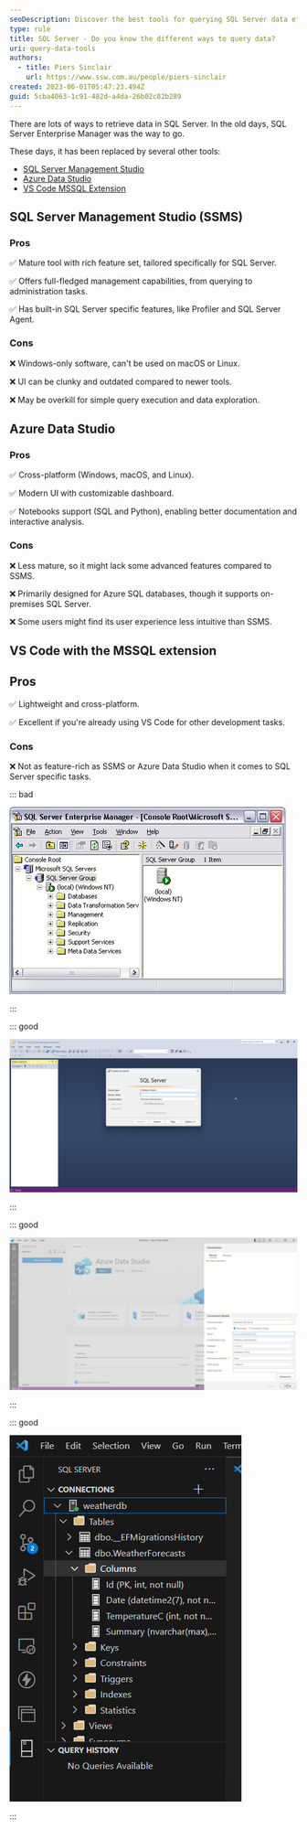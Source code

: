```yaml
---
seoDescription: Discover the best tools for querying SQL Server data efficiently—compare SSMS, Azure Data Studio, and VS Code MSSQL Extension.
type: rule
title: SQL Server - Do you know the different ways to query data?
uri: query-data-tools
authors:
  - title: Piers Sinclair
    url: https://www.ssw.com.au/people/piers-sinclair
created: 2023-06-01T05:47:23.494Z
guid: 5cba4063-1c91-482d-a4da-26b02c82b289
---
```

There are lots of ways to retrieve data in SQL Server. In the old days, SQL Server Enterprise Manager was the way to go.

These days, it has been replaced by several other tools:

* [SQL Server Management Studio](https://learn.microsoft.com/en-us/sql/ssms/download-sql-server-management-studio-ssms?view=sql-server-ver16&WT.mc_id=DP-MVP-33518)
* [Azure Data Studio](https://learn.microsoft.com/en-us/sql/azure-data-studio/download-azure-data-studio?view=sql-server-ver16&tabs=redhat-install%2Credhat-uninstall&WT.mc_id=DP-MVP-33518)
* [VS Code MSSQL Extension](https://marketplace.visualstudio.com/items?itemName=ms-mssql.mssql)

<!--endintro-->

## SQL Server Management Studio (SSMS)

### Pros

✅ Mature tool with rich feature set, tailored specifically for SQL Server.

✅ Offers full-fledged management capabilities, from querying to administration tasks.

✅ Has built-in SQL Server specific features, like Profiler and SQL Server Agent.

### Cons

❌ Windows-only software, can't be used on macOS or Linux.

❌ UI can be clunky and outdated compared to newer tools.

❌ May be overkill for simple query execution and data exploration.

## Azure Data Studio

### Pros

✅ Cross-platform (Windows, macOS, and Linux).

✅ Modern UI with customizable dashboard.

✅ Notebooks support (SQL and Python), enabling better documentation and interactive analysis.

### Cons

❌ Less mature, so it might lack some advanced features compared to SSMS.

❌ Primarily designed for Azure SQL databases, though it supports on-premises SQL Server.

❌ Some users might find its user experience less intuitive than SSMS.

## VS Code with the MSSQL extension

## Pros

✅ Lightweight and cross-platform.

✅ Excellent if you're already using VS Code for other development tasks.

### Cons

❌ Not as feature-rich as SSMS or Azure Data Studio when it comes to SQL Server specific tasks.

::: bad

![Figure: Bad Example - SQL Server Enterprise Manager is old and outdated](enterprise_manager.png)

:::

::: good

![Figure: Good Example - SSMS is feature rich](ssms.png)

:::

::: good

![Figure: Good Example - Azure Data Studio is lightweight and cross-platform](azuredatastudio.png)

:::

::: good

![Figure: Good Example - The VS Code MSSQL extension is embedded right in VS Code](vscodemssqlextension.png)

:::

